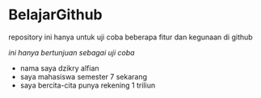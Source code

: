 # BelajarGithub
repository ini hanya untuk uji coba beberapa fitur dan kegunaan di github

*ini hanya bertunjuan sebagai uji coba*
- nama saya dzikry alfian
- saya mahasiswa semester 7 sekarang
- saya bercita-cita punya rekening 1 triliun
